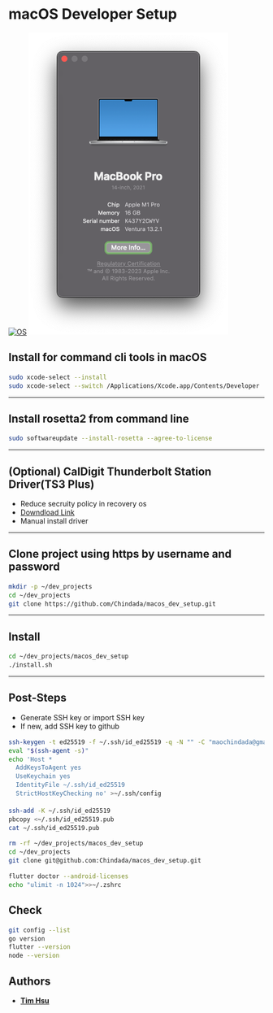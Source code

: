 # **macOS Developer Setup**

[![OS](https://img.shields.io/badge/OS-macOS-orange?logo=macos&logoColor=orange)](https://www.apple.com/tw/macos)
![Ventura](./assets/s028.png)

## Install for command cli tools in macOS

```bash
sudo xcode-select --install
sudo xcode-select --switch /Applications/Xcode.app/Contents/Developer
```

---

## Install rosetta2 from command line

```bash
sudo softwareupdate --install-rosetta --agree-to-license
```

---

## (Optional) CalDigit Thunderbolt Station Driver(TS3 Plus)

- Reduce secruity policy in recovery os
- [Downdload Link](https://downloads.caldigit.com/CalDigit-Thunderbolt-Station-Mac-Drivers.zip)
- Manual install driver

---

## Clone project using https by username and password

```bash
mkdir -p ~/dev_projects
cd ~/dev_projects
git clone https://github.com/Chindada/macos_dev_setup.git
```

---

## Install

```bash
cd ~/dev_projects/macos_dev_setup
./install.sh
```

---

## Post-Steps

- Generate SSH key or import SSH key
- If new, add SSH key to github

```bash
ssh-keygen -t ed25519 -f ~/.ssh/id_ed25519 -q -N "" -C "maochindada@gmail.com"
eval "$(ssh-agent -s)"
echo 'Host *
  AddKeysToAgent yes
  UseKeychain yes
  IdentityFile ~/.ssh/id_ed25519
  StrictHostKeyChecking no' >~/.ssh/config

ssh-add -K ~/.ssh/id_ed25519
pbcopy <~/.ssh/id_ed25519.pub
cat ~/.ssh/id_ed25519.pub
```

```bash
rm -rf ~/dev_projects/macos_dev_setup
cd ~/dev_projects
git clone git@github.com:Chindada/macos_dev_setup.git

```

```bash
flutter doctor --android-licenses
echo "ulimit -n 1024">>~/.zshrc
```

## Check

```bash
git config --list
go version
flutter --version
node --version
```

## Authors

- [**Tim Hsu**](https://github.com/Chindada)
